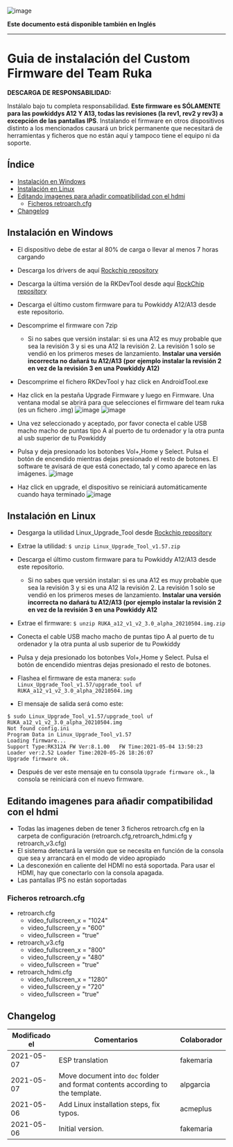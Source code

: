 
![image](https://user-images.githubusercontent.com/67930710/117461690-22bc2e80-af4e-11eb-8ac5-240f600ebe39.png)

**Este documento está disponible también en Inglés**

------

# Guia de instalación del Custom Firmware del Team Ruka 
**DESCARGA DE RESPONSABILIDAD:**

Instálalo bajo tu completa responsabilidad. **Este firmware es SÓLAMENTE para las powkiddys A12 Y A13, todas las revisiones (la rev1, rev2 y rev3) a excepción de las pantallas IPS**. Instalando el firmware en otros dispositivos distinto a los mencionados causará un brick permanente que necesitará de herramientas y ficheros que no están aquí y tampoco tiene el equipo ni da soporte. 


## Índice

* [Instalación en Windows](#instalación-en-windows)
* [Instalación en Linux](#instalación-en-linux)
* [Editando imagenes para añadir compatibilidad con el hdmi](#editando-imagenes-para-añadir-compatibilidad-con-el-hdmi)
  - [Ficheros retroarch.cfg](#ficheros-retroarch.cfg)
* [Changelog](#changelog)

## Instalación en Windows

* El dispositivo debe de estar al 80% de carga o llevar al menos 7 horas cargando
* Descarga los drivers de aquí [Rockchip repository](https://github.com/rockchip-linux/tools/blob/master/windows/DriverAssitant_v5.0.zip?raw=true)
* Descarga la última versión de la RKDevTool desde aquí [RockChip repository](https://github.com/rockchip-linux/tools/blob/master/windows/RKDevTool_Release_v2.79.zip?raw=true)
* Descarga el último custom firmware para tu Powkiddy A12/A13 desde este repositorio.
* Descomprime el firmware con 7zip
  * Si no sabes que versión instalar: si es una A12 es muy probable que sea la revisión 3 y si es una A12 la revisión 2. La revisión 1 solo se vendió en los primeros meses de lanzamiento. **Instalar una versión incorrecta no dañará tu A12/A13 (por ejemplo instalar la revisión 2 en vez de la revisión 3 en una Powkiddy A12)**   
    
* Descomprime el fichero RKDevTool y haz click en AndroidTool.exe
* Haz click en la pestaña Upgrade Firmware y luego en Firmware. Una ventana modal se abrirá para que selecciones el firmware del team ruka (es un fichero .img)
 ![image](https://user-images.githubusercontent.com/67930710/117165619-f07fc500-adc5-11eb-9441-e06df588ec70.png)
 ![image](https://user-images.githubusercontent.com/67930710/117165910-32107000-adc6-11eb-865f-fc88471f2cfb.png)
* Una vez seleccionado y aceptado, por favor conecta el cable USB macho macho de puntas tipo A al puerto de tu ordenador y la otra punta al usb superior de tu Powkiddy
* Pulsa y deja presionado los botonbes  Vol+,Home y Select. Pulsa el botón de encendido mientras dejas presionado el resto de botones. El software te avisará de que está conectado, tal y como aparece en las imágenes.
![image](https://user-images.githubusercontent.com/67930710/117166647-da263900-adc6-11eb-9d1c-29bd802a3d48.png)
* Haz click en upgrade, el dispositivo se reiniciará automáticamente cuando haya terminado
 ![image](https://user-images.githubusercontent.com/67930710/117166887-135ea900-adc7-11eb-9b39-0c9b830b5968.png)

## Instalación en Linux

* Desgarga la utilidad Linux_Upgrade_Tool desde [Rockchip repository](https://github.com/rockchip-linux/tools/blob/master/linux/Linux_Upgrade_Tool/Linux_Upgrade_Tool_v1.57.zip?raw=true)
* Extrae la utilidad: ```$ unzip Linux_Upgrade_Tool_v1.57.zip```
* Descarga el último custom firmware para tu Powkiddy A12/A13 desde este repositorio.
  * Si no sabes que versión instalar: si es una A12 es muy probable que sea la revisión 3 y si es una A12 la revisión 2. La revisión 1 solo se vendió en los primeros meses de lanzamiento. **Instalar una versión incorrecta no dañará tu A12/A13 (por ejemplo instalar la revisión 2 en vez de la revisión 3 en una Powkiddy A12**   
  
* Extrae el firmware: ```$ unzip RUKA_a12_v1_v2_3.0_alpha_20210504.img.zip```
* Conecta el cable USB macho macho de puntas tipo A al puerto de tu ordenador y la otra punta al usb superior de tu Powkiddy
* Pulsa y deja presionado los botonbes  Vol+,Home y Select. Pulsa el botón de encendido mientras dejas presionado el resto de botones. 
* Flashea el firmware de esta manera: ```sudo Linux_Upgrade_Tool_v1.57/upgrade_tool uf RUKA_a12_v1_v2_3.0_alpha_20210504.img```
 * El mensaje de salida será como este:
 ```
 $ sudo Linux_Upgrade_Tool_v1.57/upgrade_tool uf RUKA_a12_v1_v2_3.0_alpha_20210504.img
Not found config.ini
Program Data in Linux_Upgrade_Tool_v1.57
Loading firmware...
Support Type:RK312A	FW Ver:8.1.00	FW Time:2021-05-04 13:50:23
Loader ver:2.52	Loader Time:2020-05-26 18:26:07
Upgrade firmware ok.
```
* Después de ver este mensaje en tu consola ```Upgrade firmware ok.```, la consola se reiniciará con el nuevo firmware.

## Editando imagenes para añadir compatibilidad con el hdmi

* Todas las imagenes deben de tener 3 ficheros retroarch.cfg en la carpeta de configuración (retroarch.cfg,retroarch_hdmi.cfg y retroarch_v3.cfg)
* El sistema detectará la versión que se necesita en función de la consola que sea y arrancará en el modo de video apropiado
* La desconexión en caliente del HDMI no está soportada. Para usar el HDMI, hay que conectarlo con la consola apagada.
* Las pantallas IPS no están soportadas

### Ficheros retroarch.cfg 

* retroarch.cfg
  * video_fullscreen_x = "1024"
  * video_fullscreen_y = "600"
  * video_fullscreen = "true"
* retroarch_v3.cfg
  * video_fullscreen_x = "800"
  * video_fullscreen_y = "480"
  * video_fullscreen = "true"
* retroarch_hdmi.cfg
  * video_fullscreen_x = "1280"
  * video_fullscreen_y = "720"
  * video_fullscreen = "true"

## Changelog

| Modificado el | Comentarios | Colaborador |
| ------------- | ----------- | ----------- |
| 2021-05-07  | ESP translation | fakemaria |
| 2021-05-07  | Move document into `doc` folder and format contents according to the template. | alpgarcia |
| 2021-05-06  | Add Linux installation steps, fix typos. | acmeplus |
| 2021-05-06  | Initial version. | fakemaria |
